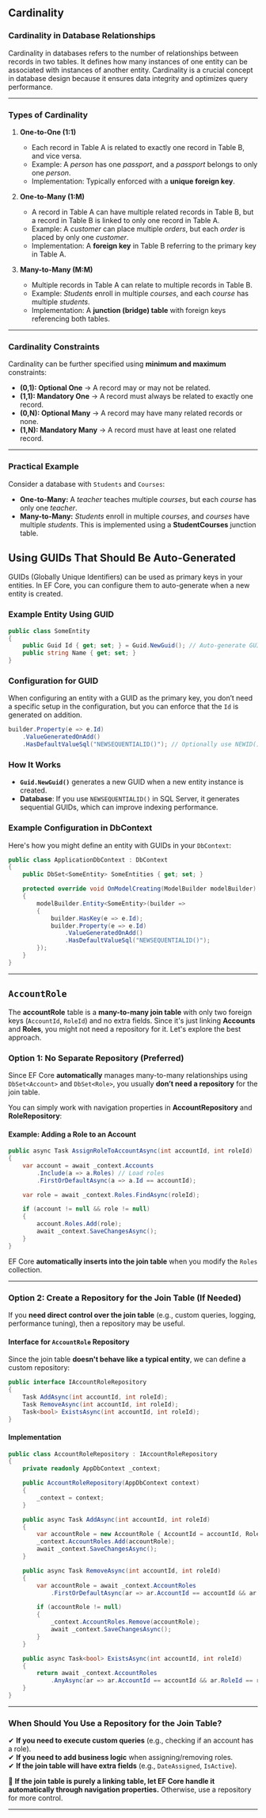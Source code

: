 ## Cardinality
### Cardinality in Database Relationships

Cardinality in databases refers to the number of relationships between records in two tables. It defines how many instances of one entity can be associated with instances of another entity. Cardinality is a crucial concept in database design because it ensures data integrity and optimizes query performance.

---

### **Types of Cardinality**

1. **One-to-One (1:1)**
    
    - Each record in Table A is related to exactly one record in Table B, and vice versa.
    - Example: A _person_ has one _passport_, and a _passport_ belongs to only one _person_.
    - Implementation: Typically enforced with a **unique foreign key**.
        
2. **One-to-Many (1:M)**
    
    - A record in Table A can have multiple related records in Table B, but a record in Table B is linked to only one record in Table A.
    - Example: A _customer_ can place multiple _orders_, but each _order_ is placed by only one _customer_.
    - Implementation: A **foreign key** in Table B referring to the primary key in Table A.
        
3. **Many-to-Many (M:M)**
    
    - Multiple records in Table A can relate to multiple records in Table B.
    - Example: _Students_ enroll in multiple _courses_, and each _course_ has multiple _students_.
    - Implementation: A **junction (bridge) table** with foreign keys referencing both tables.

---

### **Cardinality Constraints**

Cardinality can be further specified using **minimum and maximum** constraints:

- **(0,1): Optional One** → A record may or may not be related.
- **(1,1): Mandatory One** → A record must always be related to exactly one record.
- **(0,N): Optional Many** → A record may have many related records or none.
- **(1,N): Mandatory Many** → A record must have at least one related record.

---

### **Practical Example**

Consider a database with `Students` and `Courses`:

- **One-to-Many:** A _teacher_ teaches multiple _courses_, but each _course_ has only one _teacher_.
- **Many-to-Many:** _Students_ enroll in multiple _courses_, and _courses_ have multiple _students_. This is implemented using a **StudentCourses** junction table.
## Using GUIDs That Should Be Auto-Generated

GUIDs (Globally Unique Identifiers) can be used as primary keys in your entities. In EF Core, you can configure them to auto-generate when a new entity is created.

### **Example Entity Using GUID**

```csharp
public class SomeEntity
{
    public Guid Id { get; set; } = Guid.NewGuid(); // Auto-generate GUID
    public string Name { get; set; }
}
```

### **Configuration for GUID**

When configuring an entity with a GUID as the primary key, you don’t need a specific setup in the configuration, but you can enforce that the `Id` is generated on addition.

```csharp
builder.Property(e => e.Id)
    .ValueGeneratedOnAdd()
    .HasDefaultValueSql("NEWSEQUENTIALID()"); // Optionally use NEWID() for random GUID
```

### **How It Works**

- **`Guid.NewGuid()`** generates a new GUID when a new entity instance is created.
- **Database**: If you use `NEWSEQUENTIALID()` in SQL Server, it generates sequential GUIDs, which can improve indexing performance.

### **Example Configuration in DbContext**

Here's how you might define an entity with GUIDs in your `DbContext`:

```csharp
public class ApplicationDbContext : DbContext
{
    public DbSet<SomeEntity> SomeEntities { get; set; }

    protected override void OnModelCreating(ModelBuilder modelBuilder)
    {
        modelBuilder.Entity<SomeEntity>(builder =>
        {
            builder.HasKey(e => e.Id);
            builder.Property(e => e.Id)
                .ValueGeneratedOnAdd()
                .HasDefaultValueSql("NEWSEQUENTIALID()");
        });
    }
}
```

---
## `AccountRole` 

 The **accountRole** table is a **many-to-many join table** with only two foreign keys (`AccountId`, `RoleId`) and no extra fields. Since it's just linking **Accounts** and **Roles**, you might not need a repository for it. Let's explore the best approach.

### **Option 1: No Separate Repository (Preferred)**

Since EF Core **automatically** manages many-to-many relationships using `DbSet<Account>` and `DbSet<Role>`, you usually **don’t need a repository** for the join table.

You can simply work with navigation properties in **AccountRepository** and **RoleRepository**:

#### **Example: Adding a Role to an Account**

```csharp
public async Task AssignRoleToAccountAsync(int accountId, int roleId)
{
    var account = await _context.Accounts
        .Include(a => a.Roles) // Load roles
        .FirstOrDefaultAsync(a => a.Id == accountId);

    var role = await _context.Roles.FindAsync(roleId);

    if (account != null && role != null)
    {
        account.Roles.Add(role);
        await _context.SaveChangesAsync();
    }
}
```

EF Core **automatically inserts into the join table** when you modify the `Roles` collection.

---

### **Option 2: Create a Repository for the Join Table (If Needed)**

If you **need direct control over the join table** (e.g., custom queries, logging, performance tuning), then a repository may be useful.

#### **Interface for `AccountRole` Repository**

Since the join table **doesn't behave like a typical entity**, we can define a custom repository:

```csharp
public interface IAccountRoleRepository
{
    Task AddAsync(int accountId, int roleId);
    Task RemoveAsync(int accountId, int roleId);
    Task<bool> ExistsAsync(int accountId, int roleId);
}
```

#### **Implementation**

```csharp
public class AccountRoleRepository : IAccountRoleRepository
{
    private readonly AppDbContext _context;

    public AccountRoleRepository(AppDbContext context)
    {
        _context = context;
    }

    public async Task AddAsync(int accountId, int roleId)
    {
        var accountRole = new AccountRole { AccountId = accountId, RoleId = roleId };
        _context.AccountRoles.Add(accountRole);
        await _context.SaveChangesAsync();
    }

    public async Task RemoveAsync(int accountId, int roleId)
    {
        var accountRole = await _context.AccountRoles
            .FirstOrDefaultAsync(ar => ar.AccountId == accountId && ar.RoleId == roleId);

        if (accountRole != null)
        {
            _context.AccountRoles.Remove(accountRole);
            await _context.SaveChangesAsync();
        }
    }

    public async Task<bool> ExistsAsync(int accountId, int roleId)
    {
        return await _context.AccountRoles
            .AnyAsync(ar => ar.AccountId == accountId && ar.RoleId == roleId);
    }
}
```

---

### **When Should You Use a Repository for the Join Table?**

✔ **If you need to execute custom queries** (e.g., checking if an account has a role).  
✔ **If you need to add business logic** when assigning/removing roles.  
✔ **If the join table will have extra fields** (e.g., `DateAssigned`, `IsActive`).

🚀 **If the join table is purely a linking table, let EF Core handle it automatically through navigation properties.** Otherwise, use a repository for more control.

---

